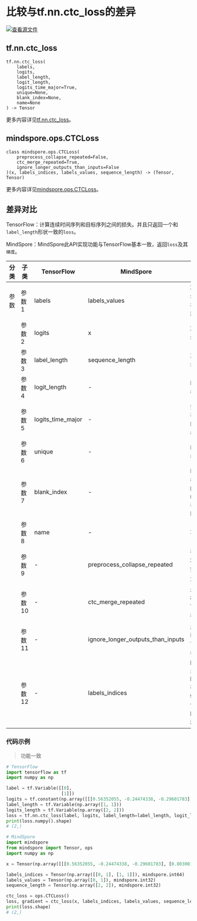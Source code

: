 # 比较与tf.nn.ctc_loss的差异

[![查看源文件](https://mindspore-website.obs.cn-north-4.myhuaweicloud.com/website-images/r2.1/resource/_static/logo_source.png)](https://gitee.com/mindspore/docs/blob/r2.1/docs/mindspore/source_zh_cn/note/api_mapping/tensorflow_diff/CTCLoss.md)

## tf.nn.ctc_loss

```text
tf.nn.ctc_loss(
    labels,
    logits,
    label_length,
    logit_length,
    logits_time_major=True,
    unique=None,
    blank_index=None,
    name=None
) -> Tensor
```

更多内容详见[tf.nn.ctc_loss](https://www.tensorflow.org/versions/r2.6/api_docs/python/tf/nn/ctc_loss)。

## mindspore.ops.CTCLoss

```text
class mindspore.ops.CTCLoss(
    preprocess_collapse_repeated=False,
    ctc_merge_repeated=True,
    ignore_longer_outputs_than_inputs=False
)(x, labels_indices, labels_values, sequence_length) -> (Tensor, Tensor)
```

更多内容详见[mindspore.ops.CTCLoss](https://www.mindspore.cn/docs/zh-CN/r2.1/api_python/ops/mindspore.ops.CTCLoss.html)。

## 差异对比

TensorFlow：计算连续时间序列和目标序列之间的损失。并且只返回一个和`label_length`形状一致的`loss`。

MindSpore：MindSpore此API实现功能与TensorFlow基本一致，返回`loss`及其`梯度`。

| 分类 | 子类   | TensorFlow      | MindSpore    | 差异          |
| ---- | ----- | --------------------------------- | ------ | ------ |
|  参数   | 参数1  | labels | labels_values  | 功能一致，参数名称不同，但是在MindSpore中秩必须为1 |
|      | 参数2  | logits  | x    | 功能一致，参数名称不同    |
|      | 参数3  | label_length  | sequence_length  | 功能一致，参数名称不同    |
|      | 参数4  | logit_length  |    -   | MindSpore无此参数     |
|      | 参数5  | logits_time_major  |    -   |  控制logits的排布方式，MindSpore无此参数     |
|      | 参数6  | unique   |     -      | MindSpore无此参数     |
|      | 参数7  | blank_index  |    -    | MindSpore无此参数，为-1时，blank用num_classes-1表示，此时与MindSpore一致 |
|      | 参数8  | name     |     -     | 不涉及                                |
|      | 参数9  | -      | preprocess_collapse_repeated | 在CTC计算之前将折叠重复标签，TensorFlow无此参数     |
|      | 参数10  | -             | ctc_merge_repeated           | 是否合并非空白标签，TensorFlow无此参数  |
|      | 参数11 | - |     ignore_longer_outputs_than_inputs   | 是否忽略输出比输入长的序列，TensorFlow无此参数      |
|      | 参数12 |    -   | labels_indices   | labels_indices[i, :] = [b, t] 表示 labels_values[i] 存储 (batch b, time t) 的ID，保证了labels_values的秩为1 |

### 代码示例

> 功能一致

```python
# TensorFlow
import tensorflow as tf
import numpy as np

label = tf.Variable([[0],
                     [1]])
logits = tf.constant(np.array([[[0.56352055, -0.24474338, -0.29601783],[0.8030011, -1.2187808, -0.6991761]],[[-0.81990826, -0.3598757, 0.50144005],[-1.0980303, 0.60394925, 0.3771529]]]), dtype=tf.float32)
label_length = tf.Variable(np.array([1, 1]))
logits_length = tf.Variable(np.array([2, 2]))
loss = tf.nn.ctc_loss(label, logits, label_length=label_length, logit_length=logits_length)
print(loss.numpy().shape)
# (2,)

# MindSpore
import mindspore
from mindspore import Tensor, ops
import numpy as np

x = Tensor(np.array([[[0.56352055, -0.24474338, -0.29601783], [0.8030011, -1.2187808, -0.6991761]], [[-0.81990826, -0.3598757, 0.50144005], [-1.0980303, 0.60394925, 0.3771529]]]).astype(np.float32))

labels_indices = Tensor(np.array([[0, 1], [1, 1]]), mindspore.int64)
labels_values = Tensor(np.array([0, 1]), mindspore.int32)
sequence_length = Tensor(np.array([2, 2]), mindspore.int32)

ctc_loss = ops.CTCLoss()
loss, gradient = ctc_loss(x, labels_indices, labels_values, sequence_length)
print(loss.shape)
# (2,)
```
